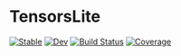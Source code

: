 # TensorsLite

[![Stable](https://img.shields.io/badge/docs-stable-blue.svg)](https://favba.github.io/TensorsLite.jl/stable/)
[![Dev](https://img.shields.io/badge/docs-dev-blue.svg)](https://favba.github.io/TensorsLite.jl/dev/)
[![Build Status](https://github.com/favba/TensorsLite.jl/actions/workflows/CI.yml/badge.svg?branch=main)](https://github.com/favba/TensorsLite.jl/actions/workflows/CI.yml?query=branch%3Amain)
[![Coverage](https://codecov.io/gh/favba/TensorsLite.jl/branch/main/graph/badge.svg)](https://codecov.io/gh/favba/TensorsLite.jl)
